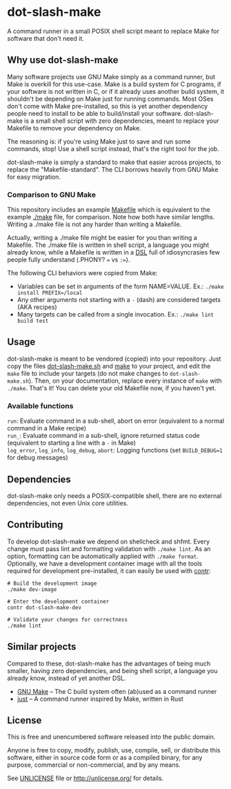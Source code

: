 # dot-slash-make

A command runner in a small POSIX shell script meant to replace Make for software that don't need it.

## Why use dot-slash-make

Many software projects use GNU Make simply as a command runner, but Make is overkill for this use-case. Make is a build system for C programs, if your software is not written in C, or if it already uses another build system, it shouldn't be depending on Make just for running commands. Most OSes don't come with Make pre-installed, so this is yet another dependency people need to install to be able to build/install your software. dot-slash-make is a small shell script with zero dependencies, meant to replace your Makefile to remove your dependency on Make.

The reasoning is: if you're using Make just to save and run some commands, stop! Use a shell script instead, that's the right tool for the job.

dot-slash-make is simply a standard to make that easier across projects, to replace the "Makefile-standard". The CLI borrows heavily from GNU Make for easy migration.

### Comparison to GNU Make

This repository includes an example [Makefile](Makefile) which is equivalent to the example [./make](make) file, for comparison. Note how both have similar lengths. Writing a ./make file is not any harder than writing a Makefile.

Actually, writing a ./make file might be easier for you than writing a Makefile. The ./make file is written in shell script, a language you might already know, while a Makefile is written in a [DSL](https://en.wikipedia.org/wiki/Domain-specific_language) full of idiosyncrasies few people fully understand (.PHONY? `=` vs `:=`).

The following CLI behaviors were copied from Make:
* Variables can be set in arguments of the form NAME=VALUE. Ex.: `./make install PREFIX=/local`
* Any other arguments not starting with a `-` (dash) are considered targets (AKA recipes)
* Many targets can be called from a single invocation. Ex.: `./make lint build test`

## Usage

dot-slash-make is meant to be vendored (copied) into your repository. Just copy the files [dot-slash-make.sh](dot-slash-make.sh) and [make](make) to your project, and edit the `make` file to include your targets (do not make changes to `dot-slash-make.sh`). Then, on your documentation, replace every instance of `make` with `./make`. That's it! You can delete your old Makefile now, if you haven't yet.

### Available functions

`run`: Evaluate command in a sub-shell, abort on error (equivalent to a normal command in a Make recipe)  
`run_`: Evaluate command in a sub-shell, ignore returned status code (equivalent to starting a line with a `-` in Make)  
`log_error`, `log_info`, `log_debug`, `abort`: Logging functions (set `BUILD_DEBUG=1` for debug messages)

## Dependencies
dot-slash-make only needs a POSIX-compatible shell, there are no external dependencies, not even Unix core utilities.

## Contributing
To develop dot-slash-make we depend on shellcheck and shfmt. Every change must pass lint and formatting validation with `./make lint`. As an option, formatting can be automatically applied with `./make format`. Optionally, we have a development container image with all the tools required for development pre-installed, it can easily be used with [contr](https://codeberg.org/contr/contr):

```shell
# Build the development image
./make dev-image

# Enter the development container
contr dot-slash-make-dev

# Validate your changes for correctness
./make lint
```

## Similar projects

Compared to these, dot-slash-make has the advantages of being much smaller, having zero dependencies, and being shell script, a language you already know, instead of yet another DSL.

* [GNU Make](https://www.gnu.org/software/make/) – The C build system often (ab)used as a command runner
* [just](https://github.com/casey/just) – A command runner inspired by Make, written in Rust

## License
This is free and unencumbered software released into the public domain.

Anyone is free to copy, modify, publish, use, compile, sell, or
distribute this software, either in source code form or as a compiled
binary, for any purpose, commercial or non-commercial, and by any
means.

See [UNLICENSE](UNLICENSE) file or http://unlicense.org/ for details.
